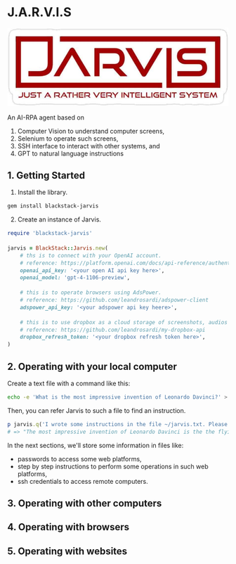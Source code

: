 # J.A.R.V.I.S

![logo](./lib/logo.png)

An AI-RPA agent based on 

1. Computer Vision to understand computer screens, 
2. Selenium to operate such screens, 
3. SSH interface to interact with other systems, and
4. GPT to natural language instructions

## 1. Getting Started

1. Install the library.

```bash
gem install blackstack-jarvis
```

2. Create an instance of Jarvis.

```ruby
require 'blackstack-jarvis'

jarvis = BlackStack::Jarvis.new(
    # ths is to connect with your OpenAI account.
    # reference: https://platform.openai.com/docs/api-reference/authentication
    openai_api_key: '<your open AI api key here>',
    openai_model: 'gpt-4-1106-preview',
    
    # this is to operate browsers using AdsPower.
    # reference: https://github.com/leandrosardi/adspower-client    
    adspower_api_key: '<your adspower api key heere>',
    
    # this is to use dropbox as a cloud storage of screenshots, audios and text files.
    # reference: https://github.com/leandrosardi/my-dropbox-api
    dropbox_refresh_token: '<your dropbox refresh token here>',
)
```

## 2. Operating with your local computer

Create a text file with a command like this:

```bash
echo -e 'What is the most impressive invention of Leonardo Davinci?' > ~/some.text
```

Then, you can refer Jarvis to such a file to find an instruction.

```ruby
p jarvis.q('I wrote some instructions in the file ~/jarvis.txt. Please read it and answer.')
# => "The most impressive invention of Leonardo Davinci is the the flying machine."
```

In the next sections, we'll store some information in files like:

- passwords to access some web platforms,
- step by step instructions to perform some operations in such web platforms,
- ssh credentials to access remote computers. 

## 3. Operating with other computers

## 4. Operating with browsers

## 5. Operating with websites